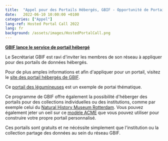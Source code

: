 ```yaml
---
title:  "Appel pour des Portails Hébergés, GBIF - Opportunité de Portail de Collection"
date:   2022-06-10 10:00:00 +0100
categories: ["Appel"]
lang-ref: Hosted Portal Call 2022
lang: fr
background: /assets/images/HostedPortalCall.png
---
```



**[GBIF lance le service de portail hébergé](https://www.gbif.org/news/5D3ijLXMbpiZDBj0y0z1J/gbif-launches-hosted-portal-service)**

Le Secrétariat GBIF est ravi d'inviter les membres de son réseau à appliquer pour des portails de données hébergés.

Pour de plus amples informations et afin d'appliquer pour un portail, visitez le [site des portail hébergés de GBIF](https://www.gbif.org/hosted-portals).

Ce [portail des légumineuses](https://www.legumedata.org/fr/) est un exemple de portai thématique. 

Ce programme de GBIF offre également la possibilité d'héberger des portails pour des collections individuelles ou des institutions, comme par exemple celui du [Natural History Museum Rotterdam](https://specimens.hetnatuurhistorisch.nl/). Vous pouvez également jeter un oeil sur ce [modèle ACME](https://hp-nhc-template.gbif-staging.org/) que vous pouvez utiliser pour construire votre propre portail personnalisé.

Ces portails sont gratuits et ne nécéssite simplement que l'institution ou la collection partage des données au sein du réseau GBIF.

